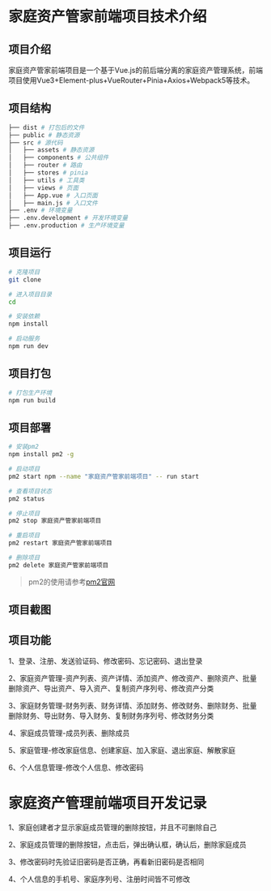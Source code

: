 # 家庭资产管家前端项目技术介绍

## 项目介绍

家庭资产管家前端项目是一个基于Vue.js的前后端分离的家庭资产管理系统，前端项目使用Vue3+Element-plus+VueRouter+Pinia+Axios+Webpack5等技术。

## 项目结构

```bash
├── dist # 打包后的文件
├── public # 静态资源
├── src # 源代码
│   ├── assets # 静态资源
│   ├── components # 公共组件
│   ├── router # 路由
│   ├── stores # pinia
│   ├── utils # 工具类
│   ├── views # 页面
│   ├── App.vue # 入口页面
│   ├── main.js # 入口文件
├── .env # 环境变量
├── .env.development # 开发环境变量
├── .env.production # 生产环境变量
```

## 项目运行

```bash
# 克隆项目
git clone

# 进入项目目录
cd

# 安装依赖
npm install

# 启动服务
npm run dev
```

## 项目打包

```bash
# 打包生产环境
npm run build
```

## 项目部署

```bash
# 安装pm2
npm install pm2 -g

# 启动项目
pm2 start npm --name "家庭资产管家前端项目" -- run start

# 查看项目状态
pm2 status

# 停止项目
pm2 stop 家庭资产管家前端项目

# 重启项目
pm2 restart 家庭资产管家前端项目

# 删除项目
pm2 delete 家庭资产管家前端项目
```
> pm2的使用请参考[pm2官网](https://pm2.keymetrics.io/)

## 项目截图

## 项目功能

1、登录、注册、发送验证码、修改密码、忘记密码、退出登录

2、家庭资产管理-资产列表、资产详情、添加资产、修改资产、删除资产、批量删除资产、导出资产、导入资产、复制资产序列号、修改资产分类

3、家庭财务管理-财务列表、财务详情、添加财务、修改财务、删除财务、批量删除财务、导出财务、导入财务、复制财务序列号、修改财务分类

4、家庭成员管理-成员列表、删除成员

5、家庭管理-修改家庭信息、创建家庭、加入家庭、退出家庭、解散家庭

6、个人信息管理-修改个人信息、修改密码

# 家庭资产管理前端项目开发记录

1、家庭创建者才显示家庭成员管理的删除按钮，并且不可删除自己

2、家庭成员管理的删除按钮，点击后，弹出确认框，确认后，删除家庭成员

3、修改密码时先验证旧密码是否正确，再看新旧密码是否相同

4、个人信息的手机号、家庭序列号、注册时间皆不可修改
